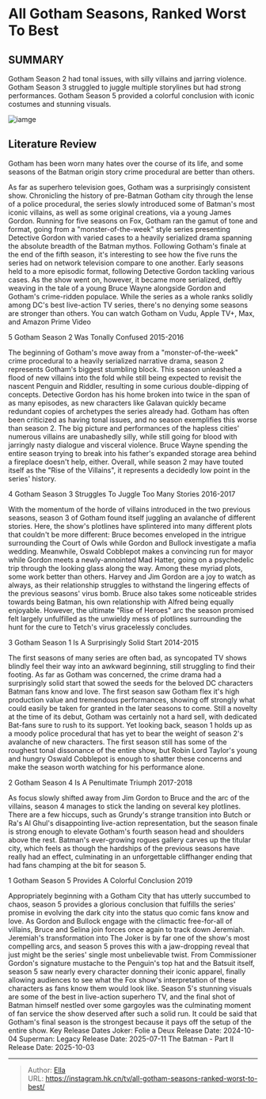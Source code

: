 # All Gotham Seasons, Ranked Worst To Best


## SUMMARY 


 Gotham Season 2 had tonal issues, with silly villains and jarring violence. 
 Gotham Season 3 struggled to juggle multiple storylines but had strong performances. 
 Gotham Season 5 provided a colorful conclusion with iconic costumes and stunning visuals. 

![iamge](https://static1.srcdn.com/wordpress/wp-content/uploads/2016/08/Gotham-Fox-TV-show-villains.jpg)

## Literature Review
Gotham has been worn many hates over the course of its life, and some seasons of the Batman origin story crime procedural are better than others.




As far as superhero television goes, Gotham was a surprisingly consistent show. Chronicling the history of pre-Batman Gotham city through the lense of a police procedural, the series slowly introduced some of Batman&#39;s most iconic villains, as well as some original creations, via a young James Gordon. Running for five seasons on Fox, Gotham ran the gamut of tone and format, going from a &#34;monster-of-the-week&#34; style series presenting Detective Gordon with varied cases to a heavily serialized drama spanning the absolute breadth of the Batman mythos.
Following Gotham&#39;s finale at the end of the fifth season, it&#39;s interesting to see how the five runs the series had on network television compare to one another. Early seasons held to a more episodic format, following Detective Gordon tackling various cases. As the show went on, however, it became more serialized, deftly weaving in the tale of a young Bruce Wayne alongside Gordon and Gotham&#39;s crime-ridden populace. While the series as a whole ranks solidly among DC&#39;s best live-action TV series, there&#39;s no denying some seasons are stronger than others.
You can watch Gotham on Vudu, Apple TV&#43;, Max, and Amazon Prime Video 










 








 5  Gotham Season 2 Was Tonally Confused 
2015-2016
        

The beginning of Gotham&#39;s move away from a &#34;monster-of-the-week&#34; crime procedural to a heavily serialized narrative drama, season 2 represents Gotham&#39;s biggest stumbling block. This season unleashed a flood of new villains into the fold while still being expected to revisit the nascent Penguin and Riddler, resulting in some curious double-dipping of concepts. Detective Gordon has his home broken into twice in the span of as many episodes, as new characters like Galavan quickly became redundant copies of archetypes the series already had.
Gotham has often been criticized as having tonal issues, and no season exemplifies this worse than season 2. The big picture and performances of the hapless cities&#39; numerous villains are unabashedly silly, while still going for blood with jarringly nasty dialogue and visceral violence. Bruce Wayne spending the entire season trying to break into his father&#39;s expanded storage area behind a fireplace doesn&#39;t help, either. Overall, while season 2 may have touted itself as the &#34;Rise of the Villains&#34;, it represents a decidedly low point in the series&#39; history. 





 4  Gotham Season 3 Struggles To Juggle Too Many Stories 
2016-2017
        

With the momentum of the horde of villains introduced in the two previous seasons, season 3 of Gotham found itself juggling an avalanche of different stories. Here, the show&#39;s plotlines have splintered into many different plots that couldn&#39;t be more different: Bruce becomes enveloped in the intrigue surrounding the Court of Owls while Gordon and Bullock investigate a mafia wedding. Meanwhile, Oswald Cobblepot makes a convincing run for mayor while Gordon meets a newly-annointed Mad Hatter, going on a psychedelic trip through the looking glass along the way.
Among these myriad plots, some work better than others. Harvey and Jim Gordon are a joy to watch as always, as their relationship struggles to withstand the lingering effects of the previous seasons&#39; virus bomb. Bruce also takes some noticeable strides towards being Batman, his own relationship with Alfred being equally enjoyable. However, the ultimate &#34;Rise of Heroes&#34; arc the season promised felt largely unfulfilled as the unwieldy mess of plotlines surrounding the hunt for the cure to Tetch&#39;s virus gracelessly concludes.





 3  Gotham Season 1 Is A Surprisingly Solid Start 
2014-2015
        

The first seasons of many series are often bad, as syncopated TV shows blindly feel their way into an awkward beginning, still struggling to find their footing. As far as Gotham was concerned, the crime drama had a surprisingly solid start that sowed the seeds for the beloved DC characters Batman fans know and love. The first season saw Gotham flex it&#39;s high production value and tremendous performances, showing off strongly what could easily be taken for granted in the later seasons to come.
Still a novelty at the time of its debut, Gotham was certainly not a hard sell, with dedicated Bat-fans sure to rush to its support. Yet looking back, season 1 holds up as a moody police procedural that has yet to bear the weight of season 2&#39;s avalanche of new characters. The first season still has some of the roughest tonal dissonance of the entire show, but Robin Lord Taylor&#39;s young and hungry Oswald Cobblepot is enough to shatter these concerns and make the season worth watching for his performance alone.





 2  Gotham Season 4 Is A Penultimate Triumph 
2017-2018
        

As focus slowly shifted away from Jim Gordon to Bruce and the arc of the villains, season 4 manages to stick the landing on several key plotlines. There are a few hiccups, such as Grundy&#39;s strange transition into Butch or Ra&#39;s Al Ghul&#39;s disappointing live-action representation, but the season finale is strong enough to elevate Gotham&#39;s fourth season head and shoulders above the rest. Batman&#39;s ever-growing rogues gallery carves up the titular city, which feels as though the hardships of the previous seasons have really had an effect, culminating in an unforgettable cliffhanger ending that had fans champing at the bit for season 5.





 1  Gotham Season 5 Provides A Colorful Conclusion 
2019


 







Appropriately beginning with a Gotham City that has utterly succumbed to chaos, season 5 provides a glorious conclusion that fulfills the series&#39; promise in evolving the dark city into the status quo comic fans know and love. As Gordon and Bullock engage with the climactic free-for-all of villains, Bruce and Selina join forces once again to track down Jeremiah. Jeremiah&#39;s transformation into The Joker is by far one of the show&#39;s most compelling arcs, and season 5 proves this with a jaw-dropping reveal that just might be the series&#39; single most unbelievable twist.
From Commissioner Gordon&#39;s signature mustache to the Penguin&#39;s top hat and the Batsuit itself, season 5 saw nearly every character donning their iconic apparel, finally allowing audiences to see what the Fox show&#39;s interpretation of these characters as fans know them would look like. Season 5&#39;s stunning visuals are some of the best in live-action superhero TV, and the final shot of Batman himself nestled over some gargoyles was the culminating moment of fan service the show deserved after such a solid run. It could be said that Gotham&#39;s final season is the strongest because it pays off the setup of the entire show.
   Key Release Dates             Joker: Folie a Deux Release Date: 2024-10-04                  Superman: Legacy Release Date: 2025-07-11                  The Batman - Part II Release Date: 2025-10-03      

---

> Author: [Ella](https://instagram.hk.cn/)  
> URL: https://instagram.hk.cn/tv/all-gotham-seasons-ranked-worst-to-best/  

